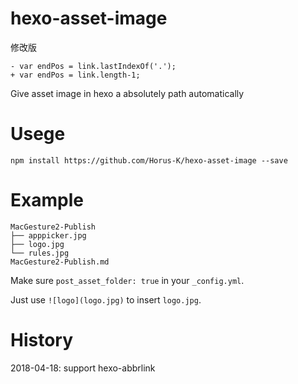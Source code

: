 # hexo-asset-image

修改版

```
- var endPos = link.lastIndexOf('.');
+ var endPos = link.length-1;
```

Give asset image in hexo a absolutely path automatically

# Usege

```shell
npm install https://github.com/Horus-K/hexo-asset-image --save
```

# Example

```shell
MacGesture2-Publish
├── apppicker.jpg
├── logo.jpg
└── rules.jpg
MacGesture2-Publish.md
```

Make sure `post_asset_folder: true` in your `_config.yml`.

Just use `![logo](logo.jpg)` to insert `logo.jpg`.

# History

2018-04-18: support hexo-abbrlink
